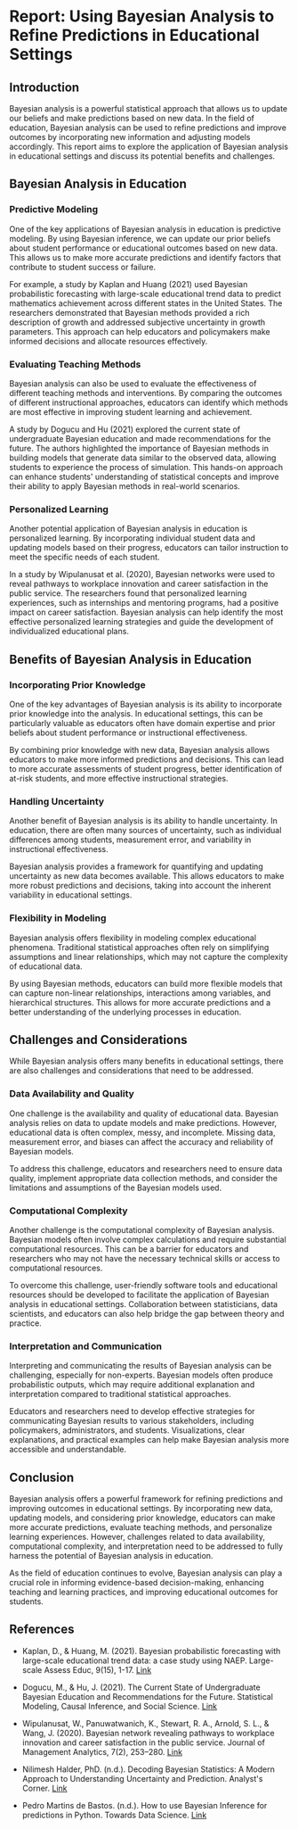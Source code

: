 # Report: Using Bayesian Analysis to Refine Predictions in Educational Settings

## Introduction

Bayesian analysis is a powerful statistical approach that allows us to update our beliefs and make predictions based on new data. In the field of education, Bayesian analysis can be used to refine predictions and improve outcomes by incorporating new information and adjusting models accordingly. This report aims to explore the application of Bayesian analysis in educational settings and discuss its potential benefits and challenges.

## Bayesian Analysis in Education

### Predictive Modeling

One of the key applications of Bayesian analysis in education is predictive modeling. By using Bayesian inference, we can update our prior beliefs about student performance or educational outcomes based on new data. This allows us to make more accurate predictions and identify factors that contribute to student success or failure.

For example, a study by Kaplan and Huang (2021) used Bayesian probabilistic forecasting with large-scale educational trend data to predict mathematics achievement across different states in the United States. The researchers demonstrated that Bayesian methods provided a rich description of growth and addressed subjective uncertainty in growth parameters. This approach can help educators and policymakers make informed decisions and allocate resources effectively.

### Evaluating Teaching Methods

Bayesian analysis can also be used to evaluate the effectiveness of different teaching methods and interventions. By comparing the outcomes of different instructional approaches, educators can identify which methods are most effective in improving student learning and achievement.

A study by Dogucu and Hu (2021) explored the current state of undergraduate Bayesian education and made recommendations for the future. The authors highlighted the importance of Bayesian methods in building models that generate data similar to the observed data, allowing students to experience the process of simulation. This hands-on approach can enhance students' understanding of statistical concepts and improve their ability to apply Bayesian methods in real-world scenarios.

### Personalized Learning

Another potential application of Bayesian analysis in education is personalized learning. By incorporating individual student data and updating models based on their progress, educators can tailor instruction to meet the specific needs of each student.

In a study by Wipulanusat et al. (2020), Bayesian networks were used to reveal pathways to workplace innovation and career satisfaction in the public service. The researchers found that personalized learning experiences, such as internships and mentoring programs, had a positive impact on career satisfaction. Bayesian analysis can help identify the most effective personalized learning strategies and guide the development of individualized educational plans.

## Benefits of Bayesian Analysis in Education

### Incorporating Prior Knowledge

One of the key advantages of Bayesian analysis is its ability to incorporate prior knowledge into the analysis. In educational settings, this can be particularly valuable as educators often have domain expertise and prior beliefs about student performance or instructional effectiveness.

By combining prior knowledge with new data, Bayesian analysis allows educators to make more informed predictions and decisions. This can lead to more accurate assessments of student progress, better identification of at-risk students, and more effective instructional strategies.

### Handling Uncertainty

Another benefit of Bayesian analysis is its ability to handle uncertainty. In education, there are often many sources of uncertainty, such as individual differences among students, measurement error, and variability in instructional effectiveness.

Bayesian analysis provides a framework for quantifying and updating uncertainty as new data becomes available. This allows educators to make more robust predictions and decisions, taking into account the inherent variability in educational settings.

### Flexibility in Modeling

Bayesian analysis offers flexibility in modeling complex educational phenomena. Traditional statistical approaches often rely on simplifying assumptions and linear relationships, which may not capture the complexity of educational data.

By using Bayesian methods, educators can build more flexible models that can capture non-linear relationships, interactions among variables, and hierarchical structures. This allows for more accurate predictions and a better understanding of the underlying processes in education.

## Challenges and Considerations

While Bayesian analysis offers many benefits in educational settings, there are also challenges and considerations that need to be addressed.

### Data Availability and Quality

One challenge is the availability and quality of educational data. Bayesian analysis relies on data to update models and make predictions. However, educational data is often complex, messy, and incomplete. Missing data, measurement error, and biases can affect the accuracy and reliability of Bayesian models.

To address this challenge, educators and researchers need to ensure data quality, implement appropriate data collection methods, and consider the limitations and assumptions of the Bayesian models used.

### Computational Complexity

Another challenge is the computational complexity of Bayesian analysis. Bayesian models often involve complex calculations and require substantial computational resources. This can be a barrier for educators and researchers who may not have the necessary technical skills or access to computational resources.

To overcome this challenge, user-friendly software tools and educational resources should be developed to facilitate the application of Bayesian analysis in educational settings. Collaboration between statisticians, data scientists, and educators can also help bridge the gap between theory and practice.

### Interpretation and Communication

Interpreting and communicating the results of Bayesian analysis can be challenging, especially for non-experts. Bayesian models often produce probabilistic outputs, which may require additional explanation and interpretation compared to traditional statistical approaches.

Educators and researchers need to develop effective strategies for communicating Bayesian results to various stakeholders, including policymakers, administrators, and students. Visualizations, clear explanations, and practical examples can help make Bayesian analysis more accessible and understandable.

## Conclusion

Bayesian analysis offers a powerful framework for refining predictions and improving outcomes in educational settings. By incorporating new data, updating models, and considering prior knowledge, educators can make more accurate predictions, evaluate teaching methods, and personalize learning experiences. However, challenges related to data availability, computational complexity, and interpretation need to be addressed to fully harness the potential of Bayesian analysis in education.

As the field of education continues to evolve, Bayesian analysis can play a crucial role in informing evidence-based decision-making, enhancing teaching and learning practices, and improving educational outcomes for students.

## References

- Kaplan, D., & Huang, M. (2021). Bayesian probabilistic forecasting with large-scale educational trend data: a case study using NAEP. Large-scale Assess Educ, 9(15), 1-17. [Link](https://largescaleassessmentsineducation.springeropen.com/articles/10.1186/s40536-021-00108-2)

- Dogucu, M., & Hu, J. (2021). The Current State of Undergraduate Bayesian Education and Recommendations for the Future. Statistical Modeling, Causal Inference, and Social Science. [Link](https://statmodeling.stat.columbia.edu/2021/10/25/the-current-state-of-undergraduate-bayesian-education-and-recommendations-for-the-future/)

- Wipulanusat, W., Panuwatwanich, K., Stewart, R. A., Arnold, S. L., & Wang, J. (2020). Bayesian network revealing pathways to workplace innovation and career satisfaction in the public service. Journal of Management Analytics, 7(2), 253–280. [Link](https://link.springer.com/article/10.1007/s13132-023-01672-4)

- Nilimesh Halder, PhD. (n.d.). Decoding Bayesian Statistics: A Modern Approach to Understanding Uncertainty and Prediction. Analyst's Corner. [Link](https://medium.com/analysts-corner/decoding-bayesian-statistics-a-modern-approach-to-understanding-uncertainty-and-prediction-9763c6865e78)

- Pedro Martins de Bastos. (n.d.). How to use Bayesian Inference for predictions in Python. Towards Data Science. [Link](https://towardsdatascience.com/how-to-use-bayesian-inference-for-predictions-in-python-4de5d0bc84f3)